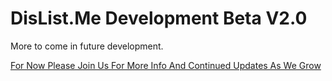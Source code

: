 # DisList.Me Development Beta V2.0

More to come in future development.<p>
[For Now Please Join Us For More Info And Continued Updates As We Grow](https://dislist.me/join)